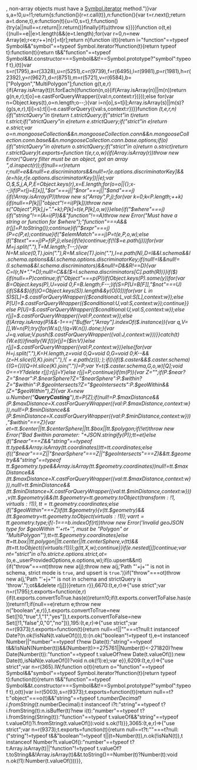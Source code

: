 , non-array objects must have a [Symbol.iterator]() method.")}var s,a=!0,u=!1;return{s:function(){r=r.call(t)},n:function(){var t=r.next();return a=t.done,t},e:function(t){u=!0,s=t},f:function(){try{a||null==r.return||r.return()}finally{if(u)throw s}}}}function o(t,e){(null==e||e>t.length)&&(e=t.length);for(var r=0,n=new Array(e);r<e;r++)n[r]=t[r];return n}function i(t){return i="function"==typeof Symbol&&"symbol"==typeof Symbol.iterator?function(t){return typeof t}:function(t){return t&&"function"==typeof Symbol&&t.constructor===Symbol&&t!==Symbol.prototype?"symbol":typeof t},i(t)}var s=r(1795),a=r(3328),u=r(5251),c=r(9739),f=r(6495),l=r(9981),p=r(1981),h=r(2392),y=r(9627),d=r(8751),m=r(5721),v=r(6584),b=["Polygon","MultiPolygon"];function g(t,e,r){if(Array.isArray(t))t.forEach((function(n,o){if(Array.isArray(n)||m(n))return g(n,e,r);t[o]=e.castForQueryWrapper({val:n,context:r})}));else for(var n=Object.keys(t),o=n.length;o--;){var i=n[o],s=t[i];Array.isArray(s)||m(s)?(g(s,e,r),t[i]=s):t[i]=e.castForQuery({val:s,context:r})}}function _(t,e,r,n){if("strictQuery"in t)return t.strictQuery;if("strict"in t)return t.strict;if("strictQuery"in e)return e.strictQuery;if("strict"in e)return e.strict;var o=n.mongooseCollection&&n.mongooseCollection.conn&&n.mongooseCollection.conn.base&&n.mongooseCollection.conn.base.options;if(o){if("strictQuery"in o)return o.strictQuery;if("strict"in o)return o.strict}return r.strictQuery}t.exports=function t(e,r,o,w){if(Array.isArray(r))throw new Error("Query filter must be an object, got an array ",d.inspect(r));if(null==r)return r;null!=e&&null!=e.discriminators&&null!=r[e.options.discriminatorKey]&&(e=h(e,r[e.options.discriminatorKey])||e);var O,$,S,j,A,P,E=Object.keys(r),x=E.length;for(o=o||{};x--;)if(P=r[j=E[x]],"$or"===j||"$nor"===j||"$and"===j){if(!Array.isArray(P))throw new s("Array",P,j);for(var k=0;k<P.length;++k){if(null==P[k]||"object"!==i(P[k]))throw new s("Object",P[k],j+"."+k);P[k]=t(e,P[k],o,w)}}else{if("$where"===j){if("string"!==(A=i(P))&&"function"!==A)throw new Error("Must have a string or function for $where");"function"===A&&(r[j]=P.toString());continue}if("$expr"===j){P=c(P,e);continue}if("$elemMatch"===j)P=t(e,P,o,w);else if("$text"===j)P=f(P,j);else{if(!e)continue;if(!($=e.path(j)))for(var M=j.split("."),T=M.length;T--;){var N=M.slice(0,T).join("."),R=M.slice(T).join("."),I=e.path(N),D=I&&I.schema&&I.schema.options&&I.schema.options.discriminatorKey;if(null!=I&&null!=(I.schema&&I.schema.discriminators)&&null!=D&&R!==D){var C=l(r,N+"."+D);null!=C&&($=I.schema.discriminators[C].path(R))}}if($){if(null==P)continue;if("Object"===p(P))if(Object.keys(P).some(y))for(var B=Object.keys(P),U=void 0,F=B.length;F--;)if(S=P[U=B[F]],"$not"===U){if(S&&$){if((O=Object.keys(S)).length&&y(O[0]))for(var L in S)S[L]=$.castForQueryWrapper({$conditional:L,val:S[L],context:w});else P[U]=$.castForQueryWrapper({$conditional:U,val:S,context:w});continue}}else P[U]=$.castForQueryWrapper({$conditional:U,val:S,context:w});else r[j]=$.castForQueryWrapper({val:P,context:w});else if(Array.isArray(P)&&-1===["Buffer","Array"].indexOf($.instance)){var q,V=[],W=n(P);try{for(W.s();!(q=W.n()).done;){var J=q.value;V.push($.castForQueryWrapper({val:J,context:w}))}}catch(t){W.e(t)}finally{W.f()}r[j]={$in:V}}else r[j]=$.castForQueryWrapper({val:P,context:w})}else{for(var H=j.split("."),K=H.length,z=void 0,Q=void 0,G=void 0;K--&&(z=H.slice(0,K).join("."),!($=e.path(z))););if($){if($.caster&&$.caster.schema){(G={})[Q=H.slice(K).join(".")]=P;var Y=t($.caster.schema,G,o,w)[Q];void 0===Y?delete r[j]:r[j]=Y}else r[j]=P;continue}if(m(P)){var Z="";if(P.$near?Z="$near":P.$nearSphere?Z="$nearSphere":P.$within?Z="$within":P.$geoIntersects?Z="$geoIntersects":P.$geoWithin&&(Z="$geoWithin"),Z){var X=new u.Number("__QueryCasting__"),tt=P[Z];if(null!=P.$maxDistance&&(P.$maxDistance=X.castForQueryWrapper({val:P.$maxDistance,context:w})),null!=P.$minDistance&&(P.$minDistance=X.castForQueryWrapper({val:P.$minDistance,context:w})),"$within"===Z){var et=tt.$center||tt.$centerSphere||tt.$box||tt.$polygon;if(!et)throw new Error("Bad $within parameter: "+JSON.stringify(P));tt=et}else if("$near"===Z&&"string"==typeof tt.type&&Array.isArray(tt.coordinates))tt=tt.coordinates;else if(("$near"===Z||"$nearSphere"===Z||"$geoIntersects"===Z)&&tt.$geometry&&"string"==typeof tt.$geometry.type&&Array.isArray(tt.$geometry.coordinates))null!=tt.$maxDistance&&(tt.$maxDistance=X.castForQueryWrapper({val:tt.$maxDistance,context:w})),null!=tt.$minDistance&&(tt.$minDistance=X.castForQueryWrapper({val:tt.$minDistance,context:w})),v(tt.$geometry)&&(tt.$geometry=tt.$geometry.toObject({transform:!1,virtuals:!1})),tt=tt.$geometry.coordinates;else if("$geoWithin"===Z)if(tt.$geometry){v(tt.$geometry)&&(tt.$geometry=tt.$geometry.toObject({virtuals:!1}));var rt=tt.$geometry.type;if(-1===b.indexOf(rt))throw new Error('Invalid geoJSON type for $geoWithin "'+rt+'", must be "Polygon" or "MultiPolygon"');tt=tt.$geometry.coordinates}else tt=tt.$box||tt.$polygon||tt.$center||tt.$centerSphere,v(tt)&&(tt=tt.toObject({virtuals:!1}));g(tt,X,w);continue}}if(e.nested[j])continue;var nt="strict"in o?o.strict:e.options.strict,ot=_(o,e._userProvidedOptions,e.options,w);if(o.upsert&&nt){if("throw"===nt)throw new a(j);throw new a(j,'Path "'+j+'" is not in schema, strict mode is `true`, and upsert is `true`.')}if("throw"===ot)throw new a(j,'Path "'+j+"\" is not in schema and strictQuery is 'throw'.");ot&&delete r[j]}}}return r}},6670:(t,e,r)=>{"use strict";var n=r(1795);t.exports=function(e,r){if(t.exports.convertToTrue.has(e))return!0;if(t.exports.convertToFalse.has(e))return!1;if(null==e)return e;throw new n("boolean",e,r)},t.exports.convertToTrue=new Set([!0,"true",1,"1","yes"]),t.exports.convertToFalse=new Set([!1,"false",0,"0","no"])},195:(t,e,r)=>{"use strict";var n=r(9373);t.exports=function(t){return null==t||""===t?null:t instanceof Date?(n.ok(!isNaN(t.valueOf())),t):(n.ok("boolean"!=typeof t),e=t instanceof Number||"number"==typeof t?new Date(t):"string"==typeof t&&!isNaN(Number(t))&&(Number(t)>=275761||Number(t)<-271820)?new Date(Number(t)):"function"==typeof t.valueOf?new Date(t.valueOf()):new Date(t),isNaN(e.valueOf())?void n.ok(!1):e);var e}},6209:(t,e,r)=>{"use strict";var n=r(365).lW;function o(t){return o="function"==typeof Symbol&&"symbol"==typeof Symbol.iterator?function(t){return typeof t}:function(t){return t&&"function"==typeof Symbol&&t.constructor===Symbol&&t!==Symbol.prototype?"symbol":typeof t},o(t)}var i=r(5003),s=r(9373);t.exports=function(t){return null==t?t:"object"===o(t)&&"string"==typeof t.$numberDecimal?i.fromString(t.$numberDecimal):t instanceof i?t:"string"==typeof t?i.fromString(t):n.isBuffer(t)?new i(t):"number"==typeof t?i.fromString(String(t)):"function"==typeof t.valueOf&&"string"==typeof t.valueOf()?i.fromString(t.valueOf()):void s.ok(!1)}},3065:(t,e,r)=>{"use strict";var n=r(9373);t.exports=function(t){return null==t?t:""===t?null:("string"!=typeof t&&"boolean"!=typeof t||(t=Number(t)),n.ok(!isNaN(t)),t instanceof Number?t.valueOf():"number"==typeof t?t:Array.isArray(t)||"function"!=typeof t.valueOf?t.toString&&!Array.isArray(t)&&t.toString()==Number(t)?Number(t):void n.ok(!1):Number(t.valueOf()))}},